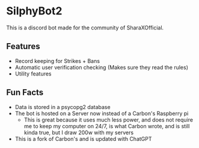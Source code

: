 # SilphyBot2
This is a discord bot made for the community of SharaXOfficial.

## Features
- Record keeping for Strikes + Bans
- Automatic user verification checking (Makes sure they read the rules)
- Utility features

## Fun Facts
- Data is stored in a psycopg2 database
- The bot is hosted on a Server now instead of a Carbon's Raspberry pi
  - This is great because it uses much less power, and does not require me to keep my computer on 24/7, is what Carbon wrote, and is still kinda true, but I draw 200w with my servers
- This is a fork of Carbon's and is updated with ChatGPT
